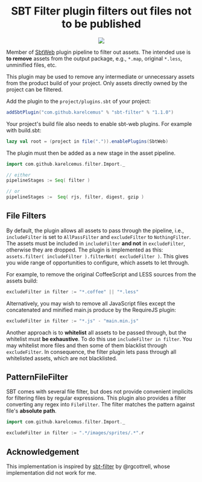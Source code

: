 <h1 align="center">SBT Filter plugin filters out files not to be published</h1>

<p align="center">
  <a href='https://travis-ci.org/KarelCemus/sbt-filter'><img src='https://travis-ci.org/KarelCemus/sbt-filter.svg?branch=master'></a>
</p>


Member of [SbtWeb](https://github.com/sbt/sbt-web) plugin pipeline to filter out assets. The intended use is **to remove** assets
from the output package, e.g., `*.map`, original `*.less`, unminified files, etc.

This plugin may be used to remove any intermediate or unnecessary assets from the product build of your project.
Only assets directly owned by the project can be filtered.

Add the plugin to the `project/plugins.sbt` of your project:

```scala
addSbtPlugin("com.github.karelcemus" % "sbt-filter" % "1.1.0")
```

Your project's build file also needs to enable sbt-web plugins. For example with build.sbt:

```scala
lazy val root = (project in file(".")).enablePlugins(SbtWeb)
```

The plugin must then be added as a new stage in the asset pipeline.

```scala
import com.github.karelcemus.filter.Import._

// either
pipelineStages := Seq( filter )

// or
pipelineStages :=  Seq( rjs, filter, digest, gzip ) 
```

## File Filters

By default, the plugin allows all assets to pass through the pipeline, i.e., `includeFilter` is set to `AllPassFilter`
and `excludeFilter` to `NothingFilter`. The assets must be included in `includeFilter` **and not** in `excludeFilter`,
otherwise they are dropped. The plugin is implemented as this: `assets.filter( includeFilter ).filterNot( excludeFilter )`.
This gives you wide range of opportunities to configure, which assets to let through.

For example, to remove the original CoffeeScript and LESS sources from the assets build:

```scala
excludeFilter in filter := "*.coffee" || "*.less"
```

Alternatively, you may wish to remove all JavaScript files except the concatenated and minified main.js produce by
the RequireJS plugin:

```scala
excludeFilter in filter := "*.js" - "main.min.js"
```

Another approach is to **whitelist** all assets to be passed through, but the whitelist must **be exhaustive**.
To do this use `includeFilter in filter`. You may whitelist more files and then some of them blacklist through 
`excludeFilter`. In consequence, the filter plugin lets pass through all whitelisted assets, which are not blacklisted.

## PatternFileFilter

SBT comes with several file filter, but does not provide convenient implicits for filtering files by regular expressions.
This plugin also provides a filter converting any regex into `FileFilter`. The filter matches the pattern against file's
**absolute path**.

```scala
import com.github.karelcemus.filter.Import._

excludeFilter in filter := ".*/images/sprites/.*".r
```

## Acknowledgement

This implementation is inspired by [sbt-filter](https://github.com/rgcottrell/sbt-filter) by @rgcottrell, 
whose implementation did not work for me.
